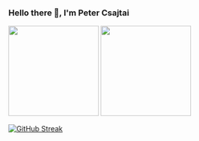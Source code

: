 ### Hello there 👋, I'm Peter Csajtai

<div>
  <img height="180px" src="https://github-readme-stats-pcsajtai.vercel.app/api?username=z4kn4fein&show_icons=true&hide_border=true&count_private=true&custom_title=Stats&theme=dracula&line_height=24">
  <img height="180px" src="https://github-readme-stats-pcsajtai.vercel.app/api/top-langs/?username=z4kn4fein&theme=dracula&hide_border=true&layout=compact&langs_count=8&custom_title=Languages">
  
  [![GitHub Streak](https://streak-stats.demolab.com?user=z4kn4fein&theme=dracula&hide_border=true)](https://git.io/streak-stats)
</div>
